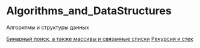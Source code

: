 # Algorithms_and_DataStructures
Алгоритмы и структуры данных

[Бинарный поиск, а также массивы и связанные списки](https://nbviewer.jupyter.org/github/AlexViPy/Algorithms_and_DataStructures/blob/main/binary_search.ipynb)
[Рекурсия и стек](https://nbviewer.jupyter.org/github/AlexViPy/Algorithms_and_DataStructures/blob/main/binary_search.ipynb)
